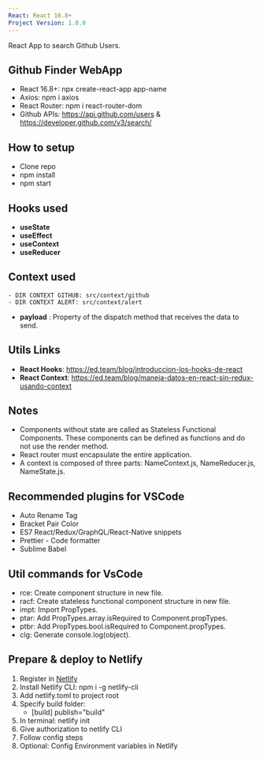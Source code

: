 ```yaml
---
React: React 16.8+
Project Version: 1.0.0
---
```


React App to search Github Users.

## Github Finder WebApp

* React 16.8+: npx create-react-app  app-name
* Axios: npm i axios
* React Router: npm i react-router-dom
* Github APIs: https://api.github.com/users & https://developer.github.com/v3/search/

## How to setup

* Clone repo
* npm install
* npm start

## Hooks used
* **useState**
* **useEffect**
* **useContext**
* **useReducer**

## Context used
    - DIR CONTEXT GITHUB: src/context/github
    - DIR CONTEXT ALERT: src/context/alert
* **payload** : Property of the dispatch method that receives the data to send.


## Utils Links

* **React Hooks**: https://ed.team/blog/introduccion-los-hooks-de-react
* **React Context**: https://ed.team/blog/maneja-datos-en-react-sin-redux-usando-context

## Notes

* Components without state are called as Stateless Functional Components. These components can be defined as functions and do not use the render method.
* React router must encapsulate the entire application.
* A context is composed of three parts: NameContext.js, NameReducer.js, NameState.js.

## Recommended plugins for VSCode

* Auto Rename Tag
* Bracket Pair Color
* ES7 React/Redux/GraphQL/React-Native snippets
* Prettier - Code formatter
* Sublime Babel

## Util commands for VsCode

* rce: Create component structure in new file.
* racf: Create stateless functional component structure in new file.
* impt: Import PropTypes.
* ptar: Add PropTypes.array.isRequired to Component.propTypes.
* ptbr: Add PropTypes.bool.isRequired to Component.propTypes.
* clg: Generate console.log(object).

## Prepare & deploy to Netlify
1. Register in [Netlify](https://www.netlify.com/)
2. Install Netlify CLI: npm i -g netlify-cli
3. Add netlify.toml to project root
4. Specify build folder:
    - [build]
        publish="build"
5. In terminal: netlify init
6. Give authorization to netlify CLI
7. Follow config steps
8. Optional: Config Environment variables in Netlify
